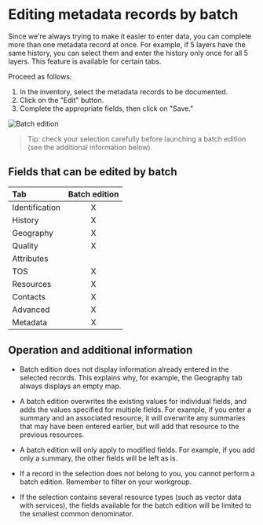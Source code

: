 # Editing metadata records by batch

Since we&apos;re always trying to make it easier to enter data, you can complete more than one metadata record at once. For example, if 5 layers have the same history, you can select them and enter the history only once for all 5 layers. This feature is available for certain tabs.

Proceed as follows:

1.	In the inventory, select the metadata records to be documented.
2.	Click on the "Edit" button.
3.	Complete the appropriate fields, then click on "Save."

![Batch edition](/assets/inv_edit_batch_demo_history_comment.gif "Batch edition demonstration")

> Tip: check your selection carefully before launching a batch edition (see the additional information below).

## Fields that can be edited by batch

| Tab          | Batch  edition |
|:----------------|:---------:|
| Identification  | X         |
| History        | X         |
| Geography      | X         |
| Quality         | X         |
| Attributes       |           |
| TOS             | X         |
| Resources      | X         |
| Contacts        | X         |
| Advanced          | X         |
| Metadata      | X         |


## Operation and additional information

*  Batch edition does not display information already entered in the selected records. This explains why, for example, the Geography tab always displays an empty map.

* A batch edition overwrites the existing values for individual fields, and adds the values specified for multiple fields. For example, if you enter a summary and an associated resource, it will overwrite any summaries that may have been entered earlier, but will add that resource to the previous resources.

* A batch edition will only apply to modified fields. For example, if you add only a summary, the other fields will be left as is.

* If a record in the selection does not belong to you, you cannot perform a batch edition. Remember to filter on your workgroup.

* If the selection contains several resource types (such as vector data with services), the fields available for the batch edition will be limited to the smallest common denominator.
